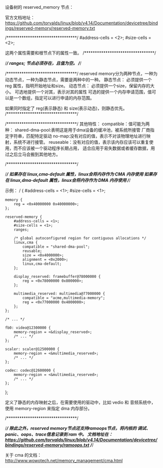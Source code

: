 设备树的 reserved_memory 节点：

官方文档地址：https://github.com/torvalds/linux/blob/v4.14/Documentation/devicetree/bindings/reserved-memory/reserved-memory.txt

/*********************************/
#address-cells = <2>;
#size-cells = <2>;

这两个属性需要和根节点下的属性一致。
/*********************************/

/*********************************/
ranges; 节点必须存在，且值为空。
/*********************************/

/*********************************/
reserved memory分为两种节点，一种为动态节点，一种为静态节点，需要是两种中的一种。
静态节点：
	必须提供一个 reg 属性，指明开始地址和size。
动态节点：
	必须提供一个size，保留内存的大小。
	可选地提供一个对其，表示对其的属性
	可选的提供一个内存申请范围，值可以是一个数组，指定可以进行申请的内存范围。

如果同时指定了 reg(表示静态) 和 size(表示动态)，则静态优先。
/*********************************/


/*********************************/
其他特性：
	compatible：值可能为两种：
		shared-dma-pool:表明这是用于dma设备的缓冲池，被系统所接管
		厂商指定字符串，匹配特定驱动
	no-map:没有对应的值，表示不对该物理地址进行映射，系统不进行接管。
	reuseable：没有对应的值，表示该内存应该可以重复使用，而不应该被一个驱动程序长期占用，
				适合应用于易失数据或者缓存数据，用过之后立马会搬到其他地方。
	
/*********************************/

/*********************************/
如果存在 linux,cma-default 属性，linux会将内存作为 CMA 内存使用
如果存在 linux,dma-default 属性，linux会将内存作为 DMA 内存使用
/*********************************/


示例：
/ {
	#address-cells = <1>;
	#size-cells = <1>;

	memory {
		reg = <0x40000000 0x40000000>;
	};

	reserved-memory {
		#address-cells = <1>;
		#size-cells = <1>;
		ranges;

		/* global autoconfigured region for contiguous allocations */
		linux,cma {
			compatible = "shared-dma-pool";
			reusable;
			size = <0x4000000>;
			alignment = <0x2000>;
			linux,cma-default;
		};

		display_reserved: framebuffer@78000000 {
			reg = <0x78000000 0x800000>;
		};

		multimedia_reserved: multimedia@77000000 {
			compatible = "acme,multimedia-memory";
			reg = <0x77000000 0x4000000>;
		};
	};

	/* ... */

	fb0: video@12300000 {
		memory-region = <&display_reserved>;
		/* ... */
	};

	scaler: scaler@12500000 {
		memory-region = <&multimedia_reserved>;
		/* ... */
	};

	codec: codec@12600000 {
		memory-region = <&multimedia_reserved>;
		/* ... */
	};
};


定义了静态的内存映射之后，在需要使用的驱动中，比如 vedio 和 音频系统中，使用 memory-region 来指定 dma 内存部分。

/*********************************/


/*********************************/
除此之外，reserved memory节点还支持ramoops节点，将内核的 调试、panic、oops、trace信息记录到 ram 中。
文档地址在：https://github.com/torvalds/linux/blob/v4.14/Documentation/devicetree/bindings/reserved-memory/ramoops.txt
/*********************************/

关于 cma 的文档：http://www.wowotech.net/memory_management/cma.html
